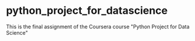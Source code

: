 # python_project_for_datascience
This is the final assignment of the Coursera course "Python Project for Data Science"
